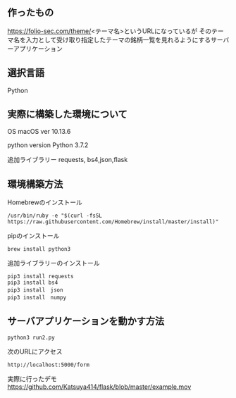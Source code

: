 ## 作ったもの
 https://folio-sec.com/theme/<テーマ名>というURLになっているが
 そのテーマ名を入力として受け取り指定したテーマの銘柄一覧を見れるようにするサーバーアプリケーション

## 選択言語
Python

## 実際に構築した環境について
OS macOS ver 10.13.6

python version Python 3.7.2

追加ライブラリー requests, bs4,json,flask

## 環境構築方法
Homebrewのインストール

```
/usr/bin/ruby -e "$(curl -fsSL https://raw.githubusercontent.com/Homebrew/install/master/install)"
```

pipのインストール
```
brew install python3
```

追加ライブラリーのインストール
```
pip3 install requests
pip3 install bs4
pip3 install　json
pip3 install　numpy
```

## サーバアプリケーションを動かす方法
```
python3 run2.py
```
次のURLにアクセス
```
http://localhost:5000/form
```
実際に行ったデモ
https://github.com/Katsuya414/flask/blob/master/example.mov
